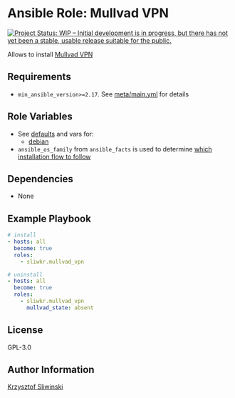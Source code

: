 
# Ansible Role: Mullvad VPN

[![Project Status: WIP – Initial development is in progress, but there has not yet been a stable, usable release suitable for the public.](https://www.repostatus.org/badges/latest/wip.svg)](https://www.repostatus.org/#wip)

Allows to install [Mullvad VPN](https://mullvad.net/en/vpn)

## Requirements

* `min_ansible_version>=2.17`. See [meta/main.yml](./meta/main.yml) for details

## Role Variables

* See [defaults](./defaults/main.yml) and vars for:
  * [debian](./vars/debian.yml)
* `ansible_os_family` from `ansible_facts` is used to determine [which installation flow to follow](./tasks/main.yml)

## Dependencies

* None

## Example Playbook

```yml
# install
- hosts: all
  become: true
  roles:
    - sliwkr.mullvad_vpn
```

```yml
# uninstall
- hosts: all
  become: true
  roles:
    - sliwkr.mullvad_vpn
      mullvad_state: absent
```

## License

GPL-3.0

## Author Information

[Krzysztof Sliwinski](https://github.com/sliwkr)
